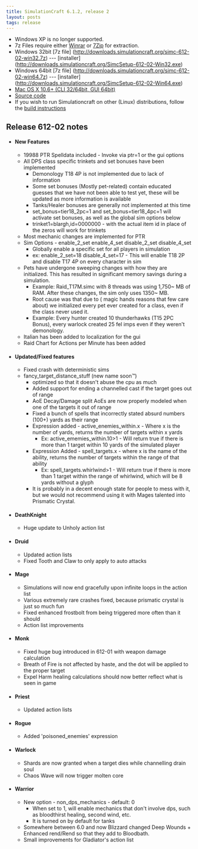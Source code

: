```yaml
---
title: SimulationCraft 6.1.2, release 2
layout: posts
tags: release
---
```

* Windows XP is no longer supported.
* 7z Files require either [Winrar](http://www.rarlab.com/) or [7Zip](http://www.7-zip.org/) for extraction.
* Windows 32bit [7z file] (http://downloads.simulationcraft.org/simc-612-02-win32.7z) ---  [installer] (http://downloads.simulationcraft.org/SimcSetup-612-02-Win32.exe)
* Windows 64bit [7z file] (http://downloads.simulationcraft.org/simc-612-02-win64.7z) ---  [installer] (http://downloads.simulationcraft.org/SimcSetup-612-02-Win64.exe)
* [Mac OS X 10.6+ (CLI 32/64bit, GUI 64bit)](http://downloads.simulationcraft.org/simc-612-02-osx-x86.dmg)
* [Source code](http://downloads.simulationcraft.org/simc-612-02-source.zip)
* If you wish to run Simulationcraft on other (Linux) distributions, follow the [build instructions](http://code.google.com/p/simulationcraft/wiki/HowToBuild)

## Release 612-02 notes
* #### New Features
  * 19988 PTR Spelldata included - Invoke via ptr=1 or the gui options
  * All DPS class specific trinkets and set bonuses have been implemented
    * Demonology T18 4P is not implemented due to lack of information
    * Some set bonuses (Mostly pet-related) contain educated guesses that we have not been able to test yet, these will be updated as more information is available
    * Tanks/Healer bonuses are generally not implemented at this time
    * set_bonus=tier18_2pc=1 and set_bonus=tier18_4pc=1 will activate set bonuses, as well as the global sim options below
    * trinket1=blargh,id=0000000 - with the actual item id in place of the zeros will work for trinkets
  * Most mechanic changes are implemented for PTR
  * Sim Options - enable_2_set enable_4_set disable_2_set disable_4_set
    * Globally enable a specific set for all players in simulation
    * ex: enable_2_set=18 disable_4_set=17 - This will enable T18 2P and disable T17 4P on every character in sim
  * Pets have undergone sweeping changes with how they are initialized. This has resulted in significant memory savings during a simulation.
    * Example: Raid_T17M.simc with 8 threads was using 1,750~ MB of RAM. After these changes, the sim only uses 1350~ MB.
    * Root cause was that due to ( magic hands reasons that few care about) we initialized every pet ever created for a class, even if the class never used it.
    * Example: Every hunter created 10 thunderhawks (T15 2PC Bonus), every warlock created 25 fel imps even if they weren't demonology.
  * Italian has been added to localization for the gui
  * Raid Chart for Actions per Minute has been added	  
* #### Updated/Fixed features
  * Fixed crash with deterministic sims
  * fancy_target_distance_stuff (new name soon™)
    * optimized so that it doesn't abuse the cpu as much
    * Added support for ending a channelled cast if the target goes out of range
    * AoE Decay/Damage split AoEs are now properly modeled when one of the targets it out of range
    * Fixed a bunch of spells that incorrectly stated absurd numbers (100+) yards as their range
	* Expression added - active_enemies_within.x  - Where x is the number of yards, returns the number of targets within x yards
	  * Ex: active_ememies_within.10>1 - Will return true if there is more than 1 target within 10 yards of the simulated player
	* Expression Added - spell_targets.x - where x is the name of the ability, returns the number of targets within the range of that ability
	  * Ex: spell_targets.whirlwind>1 - Will return true if there is more than 1 target within the range of whirlwind, which will be 8 yards without a glyph
    * It is probably in a decent enough state for people to mess with it, but we would not recommend using it with Mages talented into Prismatic Crystal. 
* #### DeathKnight
  * Huge update to Unholy action list
* #### Druid
  * Updated action lists
  * Fixed Tooth and Claw to only apply to auto attacks
* #### Mage
  * Simulations will now end gracefully upon infinite loops in the action list
  * Various extremely rare crashes fixed, because prismatic crystal is just so much fun
  * Fixed enhanced frostbolt from being triggered more often than it should
  * Action list improvements
* #### Monk
  * Fixed huge bug introduced in 612-01 with weapon damage calculation
  * Breath of Fire is not affected by haste, and the dot will be applied to the proper target
  * Expel Harm healing calculations should now better reflect what is seen in game
* #### Priest
  * Updated action lists
* #### Rogue
  * Added 'poisoned_enemies' expression
* #### Warlock
  * Shards are now granted when a target dies while channelling drain soul
  * Chaos Wave will now trigger molten core
* #### Warrior
  * New option - non_dps_mechanics - default: 0
    * When set to 1, will enable mechanics that don't involve dps, such as bloodthirst healing, second wind, etc. 
    * It is turned on by default for tanks
  * Somewhere between 6.0 and now Blizzard changed Deep Wounds + Enhanced rend/Rend so that they add to Bloodbath.
  * Small improvements for Gladiator's action list